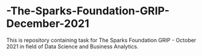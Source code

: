 # -The-Sparks-Foundation-GRIP-December-2021
This is repository containing task for The Sparks Foundation GRIP - October 2021 in field of Data Science and Business Analytics.
